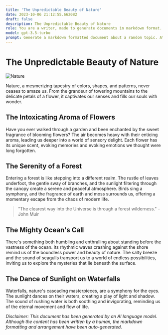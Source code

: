 ```yaml
---
title: 'The Unpredictable Beauty of Nature'
date: 2023-10-06 21:12:55.662082
draft: false
description: The Unpredictable Beauty of Nature
role: You are a writer, made to generate documents in markdown format. It is very important that all of the documents you generate are in valid markdown format.
model: gpt-3.5-turbo
prompt: Generate a markdown formatted document about a random topic. At the bottom, include a disclaimer explaining that the document was generated by you. The first line of the document should be the title. Make sure that the entire document is in proper markdown format, using a mix of various tags to make the document visually appealing.
---
```


# The Unpredictable Beauty of Nature

![Nature](https://images.unsplash.com/photo-1625814446836-2750515892fc?ixid=MnwxMjA3fDB8MHxzZWFyY2h8MXx8bmF0dXJlfGVufDB8fDB8fA%3D%3D&ixlib=rb-1.2.1&auto=format&fit=crop&w=800&q=60)

Nature, a mesmerizing tapestry of colors, shapes, and patterns, never ceases to amaze us. From the grandeur of towering mountains to the delicate petals of a flower, it captivates our senses and fills our souls with wonder. 

## The Intoxicating Aroma of Flowers

Have you ever walked through a garden and been enchanted by the sweet fragrance of blooming flowers? The air becomes heavy with their enticing aroma, leading us deeper into a world of sensory delight. Each flower has its unique scent, evoking memories and evoking emotions we thought were long forgotten.

## The Serenity of a Forest

Entering a forest is like stepping into a different realm. The rustle of leaves underfoot, the gentle sway of branches, and the sunlight filtering through the canopy create a serene and peaceful atmosphere. Birds sing a symphony, and the fragrance of earth and moss surrounds us, offering a momentary escape from the chaos of modern life.

> "The clearest way into the Universe is through a forest wilderness." - John Muir

## The Mighty Ocean's Call

There's something both humbling and enthralling about standing before the vastness of the ocean. Its rhythmic waves crashing against the shore remind us of the boundless power and beauty of nature. The salty breeze and the sound of seagulls transport us to a world of endless possibilities, inviting us to explore the mysteries that lie beneath the surface.

## The Dance of Sunlight on Waterfalls

Waterfalls, nature's cascading masterpieces, are a symphony for the eyes. The sunlight dances on their waters, creating a play of light and shadow. The sound of rushing water is both soothing and invigorating, reminding us of the eternal movement and flow of life.

_Disclaimer: This document has been generated by an AI language model. Although the content has been written by a human, the markdown formatting and arrangement have been auto-generated._